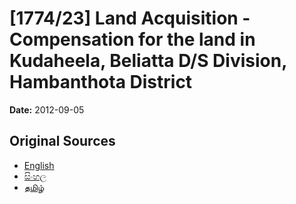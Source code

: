 # [1774/23] Land Acquisition - Compensation for the land in Kudaheela, Beliatta D/S Division, Hambanthota District

**Date:** 2012-09-05

## Original Sources

- [English](https://documents.gov.lk/view/extra-gazettes/2012/9/1774-23_E.pdf)
- [සිංහල](https://documents.gov.lk/view/extra-gazettes/2012/9/1774-23_S.pdf)
- [தமிழ்](https://documents.gov.lk/view/extra-gazettes/2012/9/1774-23_T.pdf)
